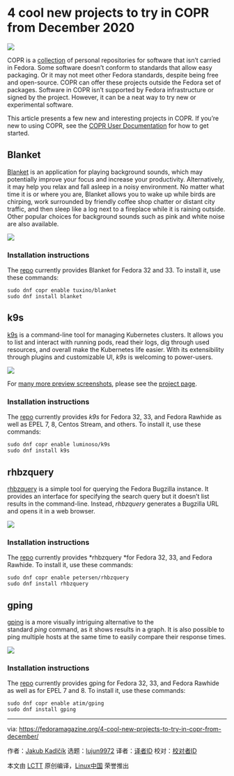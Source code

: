 [#]: collector: (lujun9972)
[#]: translator: (geekpi)
[#]: reviewer: ( )
[#]: publisher: ( )
[#]: url: ( )
[#]: subject: (4 cool new projects to try in COPR from December 2020)
[#]: via: (https://fedoramagazine.org/4-cool-new-projects-to-try-in-copr-from-december/)
[#]: author: (Jakub Kadlčík https://fedoramagazine.org/author/frostyx/)

4 cool new projects to try in COPR from December 2020
======

![][1]

COPR is a [collection][2] of personal repositories for software that isn’t carried in Fedora. Some software doesn’t conform to standards that allow easy packaging. Or it may not meet other Fedora standards, despite being free and open-source. COPR can offer these projects outside the Fedora set of packages. Software in COPR isn’t supported by Fedora infrastructure or signed by the project. However, it can be a neat way to try new or experimental software.

This article presents a few new and interesting projects in COPR. If you’re new to using COPR, see the [COPR User Documentation][3] for how to get started.

## [][4] Blanket

[Blanket][5] is an application for playing background sounds, which may potentially improve your focus and increase your productivity. Alternatively, it may help you relax and fall asleep in a noisy environment. No matter what time it is or where you are, Blanket allows you to wake up while birds are chirping, work surrounded by friendly coffee shop chatter or distant city traffic, and then sleep like a log next to a fireplace while it is raining outside. Other popular choices for background sounds such as pink and white noise are also available.

![][6]

### [][7] Installation instructions

The [repo][8] currently provides Blanket for Fedora 32 and 33. To install it, use these commands:

```
sudo dnf copr enable tuxino/blanket
sudo dnf install blanket
```

## [][9] k9s

[k9s][10] is a command-line tool for managing Kubernetes clusters. It allows you to list and interact with running pods, read their logs, dig through used resources, and overall make the Kubernetes life easier. With its extensibility through plugins and customizable UI, _k9s_ is welcoming to power-users.

![][11]

For [many more preview screenshots][12], please see the [project page][10].

### [][13] Installation instructions

The [repo][14] currently provides _k9s_ for Fedora 32, 33, and Fedora Rawhide as well as EPEL 7, 8, Centos Stream, and others. To install it, use these commands:

```
sudo dnf copr enable luminoso/k9s
sudo dnf install k9s
```

## [][15] rhbzquery

[rhbzquery][16] is a simple tool for querying the Fedora Bugzilla instance. It provides an interface for specifying the search query but it doesn’t list results in the command-line. Instead, _rhbzquery_ generates a Bugzilla URL and opens it in a web browser.

![][17]

### [][18] Installation instructions

The [repo][19] currently provides *rhbzquery *for Fedora 32, 33, and Fedora Rawhide. To install it, use these commands:

```
sudo dnf copr enable petersen/rhbzquery
sudo dnf install rhbzquery
```

## [][20] gping

[gping][21] is a more visually intriguing alternative to the standard _ping_ command, as it shows results in a graph. It is also possible to ping multiple hosts at the same time to easily compare their response times.

![][22]

### [][23] Installation instructions

The [repo][24] currently provides gping for Fedora 32, 33, and Fedora Rawhide as well as for EPEL 7 and 8. To install it, use these commands:

```
sudo dnf copr enable atim/gping
sudo dnf install gping
```

--------------------------------------------------------------------------------

via: https://fedoramagazine.org/4-cool-new-projects-to-try-in-copr-from-december/

作者：[Jakub Kadlčík][a]
选题：[lujun9972][b]
译者：[译者ID](https://github.com/译者ID)
校对：[校对者ID](https://github.com/校对者ID)

本文由 [LCTT](https://github.com/LCTT/TranslateProject) 原创编译，[Linux中国](https://linux.cn/) 荣誉推出

[a]: https://fedoramagazine.org/author/frostyx/
[b]: https://github.com/lujun9972
[1]: https://fedoramagazine.org/wp-content/uploads/2017/08/4-copr-945x400.jpg
[2]: https://copr.fedorainfracloud.org/
[3]: https://docs.pagure.org/copr.copr/user_documentation.html
[4]: https://github.com/FrostyX/fedora-magazine/blob/main/2020-december.md#blanket
[5]: https://github.com/rafaelmardojai/blanket
[6]: https://github.com/FrostyX/fedora-magazine/raw/main/img/blanket.png
[7]: https://github.com/FrostyX/fedora-magazine/blob/main/2020-december.md#installation-instructions
[8]: https://copr.fedorainfracloud.org/coprs/tuxino/blanket/
[9]: https://github.com/FrostyX/fedora-magazine/blob/main/2020-december.md#k9s
[10]: https://k9scli.io/
[11]: https://github.com/FrostyX/fedora-magazine/raw/main/img/k9s.png
[12]: https://k9scli.io/#-previews
[13]: https://github.com/FrostyX/fedora-magazine/blob/main/2020-december.md#installation-instructions-1
[14]: https://copr.fedorainfracloud.org/coprs/luminoso/k9s/
[15]: https://github.com/FrostyX/fedora-magazine/blob/main/2020-december.md#rhbzquery
[16]: https://github.com/juhp/rhbzquery
[17]: https://github.com/FrostyX/fedora-magazine/raw/main/img/rhbzquery.png
[18]: https://github.com/FrostyX/fedora-magazine/blob/main/2020-december.md#installation-instructions-2
[19]: https://copr.fedorainfracloud.org/coprs/petersen/rhbzquery/
[20]: https://github.com/FrostyX/fedora-magazine/blob/main/2020-december.md#gping
[21]: https://github.com/orf/gping
[22]: https://github.com/FrostyX/fedora-magazine/raw/main/img/gping.png
[23]: https://github.com/FrostyX/fedora-magazine/blob/main/2020-december.md#installation-instructions-4
[24]: https://copr.fedorainfracloud.org/coprs/atim/gping
